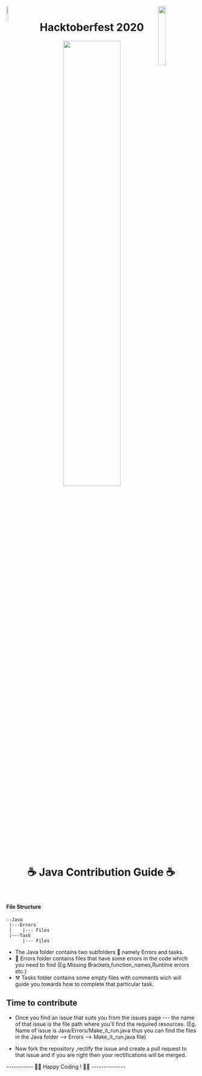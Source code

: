 <img src='https://github.githubassets.com/images/modules/logos_page/GitHub-Mark.png' width='10%' align='left'>
<img src='https://repsi.bvcoend.ac.in/wp-content/themes/confrence/images/b3.png' width='20%' align='right'>
<h1 align="center"> Hacktoberfest 2020</h1>
<p align='center'>
<img src='https://hacktoberfest.digitalocean.com/assets/HF-full-logo-b05d5eb32b3f3ecc9b2240526104cf4da3187b8b61963dd9042fdc2536e4a76c.svg' width='55%'></p>

<h1 align="center"> ☕ Java Contribution Guide ☕ </h1>
<br>

#### File Structure

```
--Java
 |---Errors
 |    |--- Files
 |---Task
      |--- Files
```

- The Java folder contains two subfolders 📁 namely Errors and tasks.
- 🐞 Errors folder contains files that have some errors in the code which you need to find (Eg.Missing Brackets,function_names,Runtime errors etc.)
- ⚒ Tasks folder contains some empty files with comments wich will guide you towards how to complete that particular task.

## Time to contribute

- Once you find an issue that suits you from the issues page --- the name of that issue is the file path where you'll find the required resources. (Eg. Name of issue is Java/Errors/Make_it_run.java thus you can find the files in the Java folder --> Errors --> Make_it_run.java file)

- Now fork the repository ,rectify the issue and create a pull request to that issue and if you are right then your rectifications will be merged.

----------- 👩‍💻 Happy Coding ! 👩‍💻 --------------


